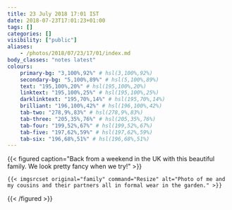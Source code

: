 ```yaml
---
title: 23 July 2018 17:01 IST
date: 2018-07-23T17:01:23+01:00
tags: []
categories: []
visibility: ["public"]
aliases:
    - /photos/2018/07/23/17/01/index.md
body_classes: "notes latest"
colours:
    primary-bg: "3,100%,92%" # hsl(3,100%,92%)
    secondary-bg: "5,100%,89%" # hsl(5,100%,89%)
    text: "195,100%,20%" # hsl(195,100%,20%)
    linktext: "195,100%,25%" # hsl(195,100%,25%)
    darklinktext: "195,70%,14%" # hsl(195,70%,14%)
    brilliant: "196,100%,42%" # hsl(196,100%,42%)
    tab-two: "278,9%,83%" # hsl(278,9%,83%)
    tab-three: "205,35%,76%" # hsl(205,35%,76%)
    tab-four: "199,52%,67%" # hsl(199,52%,67%)
    tab-five: "197,62%,59%" # hsl(197,62%,59%)
    tab-six: "196,68%,51%" # hsl(196,68%,51%)
---
```


{{< figured caption="Back from a weekend in the UK with this beautiful family. We look pretty fancy when we try!" >}}

    {{< imgsrcset original="family" command="Resize" alt="Photo of me and my cousins and their partners all in formal wear in the garden." >}}

{{< /figured >}}
